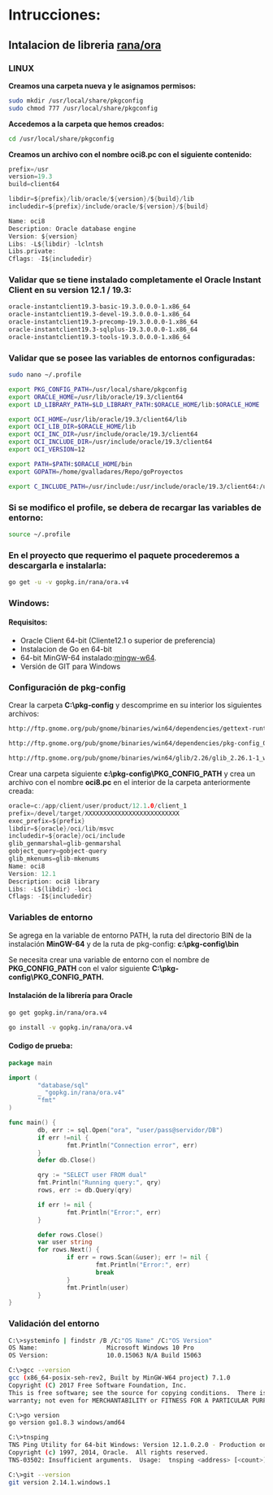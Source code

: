 # **Intrucciones:**

## **Intalacion de libreria [rana/ora]([https://gopkg.in/rana/ora.v4])**

### **LINUX**

**Creamos una carpeta nueva y le asignamos permisos:**

```bash
sudo mkdir /usr/local/share/pkgconfig
sudo chmod 777 /usr/local/share/pkgconfig
```

**Accedemos a la carpeta que hemos creados:**

```bash
cd /usr/local/share/pkgconfig
```

**Creamos un archivo con el nombre oci8.pc con el siguiente contenido:**

```c
prefix=/usr
version=19.3
build=client64

libdir=${prefix}/lib/oracle/${version}/${build}/lib
includedir=${prefix}/include/oracle/${version}/${build}

Name: oci8
Description: Oracle database engine
Version: ${version}
Libs: -L${libdir} -lclntsh
Libs.private:
Cflags: -I${includedir}
```

### **Validar que se tiene instalado completamente el Oracle Instant Client en su version 12.1 / 19.3:**

```bash
oracle-instantclient19.3-basic-19.3.0.0.0-1.x86_64
oracle-instantclient19.3-devel-19.3.0.0.0-1.x86_64
oracle-instantclient19.3-precomp-19.3.0.0.0-1.x86_64
oracle-instantclient19.3-sqlplus-19.3.0.0.0-1.x86_64
oracle-instantclient19.3-tools-19.3.0.0.0-1.x86_64
```

### **Validar que se posee las variables de entornos configuradas:**

```bash
sudo nano ~/.profile

export PKG_CONFIG_PATH=/usr/local/share/pkgconfig
export ORACLE_HOME=/usr/lib/oracle/19.3/client64
export LD_LIBRARY_PATH=$LD_LIBRARY_PATH:$ORACLE_HOME/lib:$ORACLE_HOME

export OCI_HOME=/usr/lib/oracle/19.3/client64/lib
export OCI_LIB_DIR=$ORACLE_HOME/lib
export OCI_INC_DIR=/usr/include/oracle/19.3/client64
export OCI_INCLUDE_DIR=/usr/include/oracle/19.3/client64
export OCI_VERSION=12

export PATH=$PATH:$ORACLE_HOME/bin
export GOPATH=/home/gvalladares/Repo/goProyectos

export C_INCLUDE_PATH=/usr/include:/usr/include/oracle/19.3/client64:/usr/local/include
```

### **Si se modifico el profile, se debera de recargar las variables de entorno:**

```bash
source ~/.profile
```

### **En el proyecto que requerimo el paquete procederemos a descargarla e instalarla:**

```bash
go get -u -v gopkg.in/rana/ora.v4
```

### **Windows:**

#### **Requisitos:**

* Oracle Client 64-bit  (Cliente12.1 o superior de preferencia)
* Instalacion de Go en 64-bit
* 64-bit MinGW-64 instalado:[mingw-w64]([https://sourceforge.net/projects/mingw-w64/]).
* Versión de GIT para Windows

### **Configuración de pkg-config**

Crear la carpeta  **C:\pkg-config** y descomprime en su interior los siguientes archivos:

```bash
http://ftp.gnome.org/pub/gnome/binaries/win64/dependencies/gettext-runtime_0.18.1.1-2_win64.zip

http://ftp.gnome.org/pub/gnome/binaries/win64/dependencies/pkg-config_0.23-2_win64.zip

http://ftp.gnome.org/pub/gnome/binaries/win64/glib/2.26/glib_2.26.1-1_win64.zip
```

Crear una carpeta siguiente **c:\pkg-config\PKG_CONFIG_PATH**
y crea un archivo con el nombre **oci8.pc** en el interior de la carpeta anteriormente creada:

```c
oracle=c:/app/client/user/product/12.1.0/client_1
prefix=/devel/target/XXXXXXXXXXXXXXXXXXXXXXXXXX
exec_prefix=${prefix}
libdir=${oracle}/oci/lib/msvc
includedir=${oracle}/oci/include
glib_genmarshal=glib-genmarshal
gobject_query=gobject-query
glib_mkenums=glib-mkenums
Name: oci8
Version: 12.1
Description: oci8 library
Libs: -L${libdir} -loci
Cflags: -I${includedir}
```

### **Variables de entorno**

Se agrega en la variable de entorno PATH, la ruta del directorio BIN de la instalación **MinGW-64** y de la ruta de pkg-config: **c:\pkg-config\bin**

Se necesita crear una variable de entorno con el nombre de **PKG_CONFIG_PATH** con el valor siguiente **C:\pkg-config\PKG_CONFIG_PATH.**

#### **Instalación de la librería para Oracle**

```bash
go get gopkg.in/rana/ora.v4

go install -v gopkg.in/rana/ora.v4
```

#### **Codigo de prueba:**

```go
package main

import (
        "database/sql"
        _ "gopkg.in/rana/ora.v4"
        "fmt"
)

func main() {
        db, err := sql.Open("ora", "user/pass@servidor/DB")
        if err !=nil {
                fmt.Println("Connection error", err)
        }
        defer db.Close()

        qry := "SELECT user FROM dual"
        fmt.Println("Running query:", qry)
        rows, err := db.Query(qry)

        if err != nil {
                fmt.Println("Error:", err)
        }

        defer rows.Close()
        var user string
        for rows.Next() {
                if err = rows.Scan(&user); err != nil {
                        fmt.Println("Error:", err)
                        break
                }
                fmt.Println(user)
        }
}
```

### **Validación del entorno**

```bash
C:\>systeminfo | findstr /B /C:"OS Name" /C:"OS Version"
OS Name:                   Microsoft Windows 10 Pro
OS Version:                10.0.15063 N/A Build 15063

C:\>gcc --version
gcc (x86_64-posix-seh-rev2, Built by MinGW-W64 project) 7.1.0
Copyright (C) 2017 Free Software Foundation, Inc.
This is free software; see the source for copying conditions.  There is NO
warranty; not even for MERCHANTABILITY or FITNESS FOR A PARTICULAR PURPOSE.

C:\>go version
go version go1.8.3 windows/amd64

C:\>tnsping
TNS Ping Utility for 64-bit Windows: Version 12.1.0.2.0 - Production on 24-AUG-2017 09:13:00
Copyright (c) 1997, 2014, Oracle.  All rights reserved.
TNS-03502: Insufficient arguments.  Usage:  tnsping <address> [<count>]

C:\>git --version
git version 2.14.1.windows.1
```
